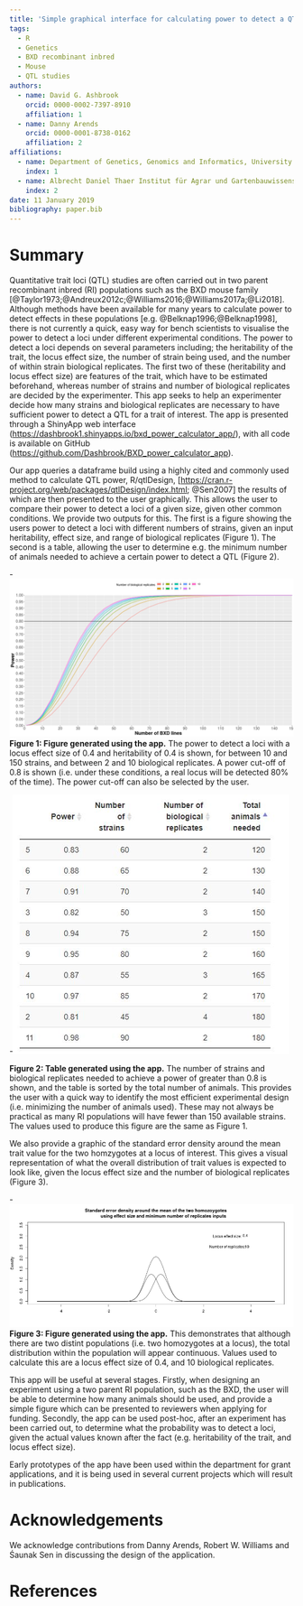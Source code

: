```yaml
---
title: 'Simple graphical interface for calculating power to detect a QTL in a two parent recombinent inbred population, such as the BXD family'
tags:
  - R
  - Genetics
  - BXD recombinant inbred
  - Mouse
  - QTL studies
authors:
  - name: David G. Ashbrook
    orcid: 0000-0002-7397-8910
    affiliation: 1
  - name: Danny Arends
    orcid: 0000-0001-8738-0162
    affiliation: 2
affiliations:
  - name: Department of Genetics, Genomics and Informatics, University of Tennessee Health Science Center, USA
    index: 1
  - name: Albrecht Daniel Thaer Institut für Agrar und Gartenbauwissenschaften, Humboldt Universität zu Berlin, D10115 Berlin, Germany
    index: 2
date: 11 January 2019
bibliography: paper.bib
---
```


# Summary

Quantitative trait loci (QTL) studies are often carried out in two parent recombinant inbred (RI) populations
such as the BXD mouse family [@Taylor1973;@Andreux2012c;@Williams2016;@Williams2017a;@Li2018]. Although methods
have been available for many years to calculate power to detect effects in these populations [e.g. @Belknap1996;@Belknap1998],
there is not currently a quick, easy way for bench scientists to visualise the power to detect a loci under different 
experimental conditions. The power to detect a loci depends on several parameters including; the heritability 
of the trait, the locus effect size, the number of  strain being used, and the number of within strain biological 
replicates. The first two of these (heritability and locus effect size) are features of the trait, which have to
be estimated beforehand, whereas number of strains and number of biological replicates are decided by the 
experimenter. This app seeks to help an experimenter decide how many strains and biological replicates are 
necessary to have sufficient power to detect a QTL for a trait of interest. The app is presented through a ShinyApp web interface (https://dashbrook1.shinyapps.io/bxd_power_calculator_app/), with all code is available on GitHub (https://github.com/Dashbrook/BXD_power_calculator_app). 

Our app queries a dataframe build using a highly cited and commonly used method to calculate QTL power, R/qtlDesign, 
[https://cran.r-project.org/web/packages/qtlDesign/index.html; @Sen2007] the results of which are then presented to the user graphically. This allows the user to compare their power to detect a loci of a given size, given other common conditions. We provide two outputs for this. The first is a figure showing the users power to detect a loci with different numbers of 
strains, given an input heritability, effect size, and range of biological replicates (Figure 1). The second is a table,
allowing the user to determine e.g. the minimum number of animals needed to achieve a certain power to detect
a QTL (Figure 2).

-![Figure 1](Figure_1.png) **Figure 1: Figure generated using the app.** The power to detect a loci with a locus effect size
of 0.4 and heritability of 0.4 is shown, for between 10 and 150 strains, and between 2 and 10 biological replicates. A power cut-off of 0.8 is shown (i.e. under these conditions, a real locus will be detected 80% of the time). The power cut-off can also be selected by the user. 


-![Figure 2](Figure_2.JPG) 

**Figure 2: Table generated using the app.** The number of strains and biological replicates needed to achieve a power of greater than 0.8 is shown, and the table is sorted by the total number of animals. This provides the user with a quick way to identify the most efficient experimental design (i.e. minimizing the number of animals used). These may not always be practical as many RI populations will have fewer than 150 available strains. The values used to produce this figure are the same as Figure 1. 


We also provide a graphic of the standard error density around the mean trait value for the two homzygotes 
at a locus of interest. This gives a visual representation of what the overall distribution of trait values
is expected to look like, given the locus effect size and the number of biological replicates (Figure 3). 

-![Figure 3](Figure_3.png) **Figure 3: Figure generated using the app.** This demonstrates that although there are two distint populations (i.e. two homozygotes at a locus), the total distribution within the population will appear continuous. Values used to calculate this are a locus effect size of 0.4, and 10 biological replicates. 


This app will be useful at several stages. Firstly, when designing an experiment using a two parent RI population, such as the BXD, the user will be able to determine how many animals should be used, and provide a simple figure which can
be presented to reviewers when applying for funding. Secondly, the app can be used post-hoc, after an experiment has been carried out, to determine what the probability was to detect a loci, given the actual values known after the fact 
(e.g. heritability of the trait, and locus effect size). 

Early prototypes of the app have been used within the department for grant applications, and it is being
used in several current projects which will result in publications. 


# Acknowledgements

We acknowledge contributions from Danny Arends, Robert W. Williams and Śaunak Sen in discussing the design of the application.

# References
